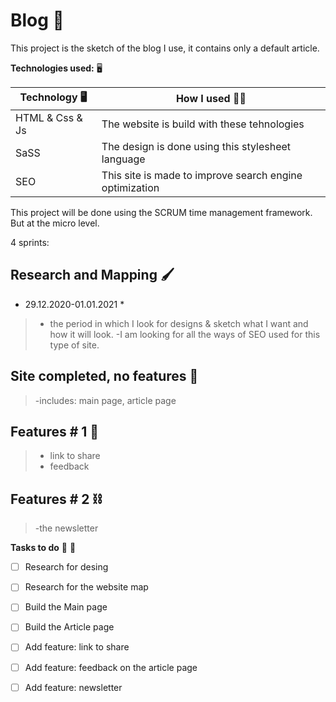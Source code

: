 # Blog :newspaper:

This project is the sketch of the blog I use, it contains only a default article.

__Technologies used:__ :desktop_computer:

Technology :desktop_computer: | How I used :man_technologist:
------------ | -------------
HTML & Css & Js | The website is build with these tehnologies
SaSS | The design is done using this stylesheet language
SEO | This site is made to improve search engine optimization

This project will be done using the SCRUM time management framework. But at the micro level.

4 sprints:
## Research and Mapping :paintbrush:
* 29.12.2020-01.01.2021 *
>- the period in which I look for designs & sketch what I want and how it will look.
>-I am looking for all the ways of SEO used for this type of site.

## Site completed, no features :hammer:
>-includes: main page, article page

## Features # 1 	:link:
>- link to share
>- feedback

## Features # 2 :chains:
>-the newsletter


__Tasks to do__ :memo: :pencil:
- [ ] Research for desing
- [ ] Research for the website map
- [ ] Build the Main page
- [ ] Build the Article page
- [ ] Add feature: link to share
- [ ] Add feature: feedback on the article page
- [ ] Add feature: newsletter

